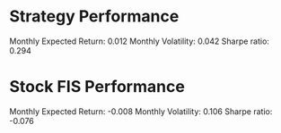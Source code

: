 # Strategy Performance
Monthly Expected Return: 0.012
Monthly Volatility: 0.042
Sharpe ratio: 0.294
# Stock FIS Performance
Monthly Expected Return: -0.008
Monthly Volatility: 0.106
Sharpe ratio: -0.076
